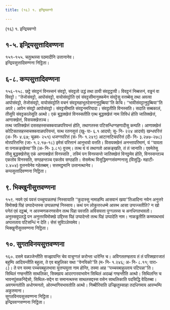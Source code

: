 ```yaml
---
title: (१६) १. इन्द्रियवग्गो

---
```

(१६) १. इन्द्रियवग्गो  


## १-५. इन्द्रियसुत्तादिवण्णना

१५१-१५५. चतुत्थस्स पठमादीनि उत्तानानेव।  
इन्द्रियसुत्तादिवण्णना निट्ठिता।  


## ६-८. कप्पसुत्तादिवण्णना

१५६-१५८. छट्ठे संवट्टनं विनस्सनं संवट्टो, संवट्टतो उद्धं तथा ठायी संवट्टट्ठायी। विवट्टनं निब्बत्तनं, वड्ढनं वा विवट्टो। ‘‘तेजोसंवट्टो, आपोसंवट्टो, वायोसंवट्टोति एवं संवट्टसीमानुक्कमेन संवट्टेसु वत्तब्बेसु तथा अवत्वा आपोसंवट्टो, तेजोसंवट्टो, वायोसंवट्टोति वचनं संवट्टमहाभूतदेसनानुपुब्बिया’’ति केचि। ‘‘भावीसंवट्टानुपुब्बिया’’ति अपरे। आपेन संवट्टो आपोसंवट्टो। संवट्टसीमाति संवट्टनमरियादा। संवट्टतीति विनस्सति। सदाति सब्बकालं, तीसुपि संवट्टकालेसूति अत्थो। एकं बुद्धक्खेत्तं विनस्सतीति एत्थ बुद्धक्खेत्तं नाम तिविधं होति जातिक्खेत्तं, आणाक्खेत्तं, विसयक्खेत्तञ्च।  
तत्थ जातिक्खेत्तं दससहस्सचक्कवाळपरियन्तं होति, तथागतस्स पटिसन्धिग्गहणादीसु कम्पति। आणाक्खेत्तं कोटिसतसहस्सचक्कवाळपरियन्तं, यत्थ रतनसुत्तं (खु॰ पा॰ ६.१ आदयो; सु॰ नि॰ २२४ आदयो) खन्धपरित्तं (अ॰ नि॰ ४.६७; चूळव॰ २५१) धजग्गपरित्तं (सं॰ नि॰ १.२४९) आटानाटियपरित्तं (दी॰ नि॰ ३.२७७-२७८) मोरपरित्तन्ति (जा॰ १.२.१७-१८) इमेसं परित्तानं आनुभावो वत्तति। विसयक्खेत्तं अनन्तापरिमाणं, यं ‘‘यावता वा पनाकङ्खेय्या’’ति (अ॰ नि॰ ३.८१) वुत्तम्। तत्थ यं यं तथागतो आकङ्खति, तं तं जानाति। एवमेतेसु तीसु बुद्धक्खेत्तेसु एकं आणाक्खेत्तं विनस्सति , तस्मिं पन विनस्सन्ते जातिक्खेत्तं विनट्ठमेव होति, विनस्सन्तञ्च एकतोव विनस्सति, सण्ठहन्तञ्च एकतोव सण्ठहति। सेसमेत्थ विसुद्धिमग्गसंवण्णनासु (विसुद्धि॰ महाटी॰ २.४०४) वुत्तनयेनेव गहेतब्बम्। सत्तमट्ठमानि उत्तानत्थानेव।  
कप्पसुत्तादिवण्णना निट्ठिता।  


## ९. भिक्खुनीसुत्तवण्णना

१५९. नवमे एवं पवत्तं पच्चुप्पन्नतण्हं निस्सायाति ‘‘कुदास्सु नामाहम्पि आसवानं खया’’तिआदिना नयेन अनुत्तरे विमोक्खे पिहं उप्पादेन्तस्स उप्पन्नतण्हं निस्साय। कथं पन लोकुत्तरधम्मे आरब्भ आसा उप्पज्जतीति? न खो पनेतं एवं दट्ठब्बं, न आरम्मणकरणवसेन तत्थ पिहा पवत्तति अविसयत्ता पुग्गलस्स च अनधिगतभावतो। अनुस्सवूपलद्धे पन अनुत्तरविमोक्खे उद्दिस्स पिहं उप्पादेन्तो तत्थ पिहं उप्पादेति नाम। नाकड्ढतीति कम्मपथभावं अप्पत्तताय पटिसन्धिं न देति। सेसं सुविञ्ञेय्यमेव।  
भिक्खुनीसुत्तवण्णना निट्ठिता।  


## १०. सुगतविनयसुत्तवण्णना

१६०. दसमे वळञ्जेन्तीति सज्झायन्ति चेव वाचुग्गतं करोन्ता धारेन्ति च। अविगततण्हताय तं तं परिक्खारजातं बहुम्पि आदियन्तीति बहुला, ते एव बाहुलिका यथा ‘‘वेनयिको’’ति (म॰ नि॰ १.२४६; अ॰ नि॰ ८.११; पारा॰ ८)। ते पन यस्मा पच्चयबहुलभावा युत्तप्पयुत्ता नाम होन्ति, तस्मा आह ‘‘पच्चयबाहुल्लाय पटिपन्ना’’ति। सिथिलं गण्हन्तीति साथलिका, सिक्खाय आदरगारवाभावेन सिथिलं अदळ्हं गण्हन्तीति अत्थो। सिथिलन्ति च भावनपुंसकनिद्देसो, सिथिल-सद्देन वा समानत्थस्स साथलसद्दस्स वसेन साथलिकाति पदसिद्धि वेदितब्बा। अवगमनतोति अधोगमनतो, ओरम्भागियभावतोति अत्थो। निब्बीरियाति उज्झितुस्साहा तदधिगमाय आरम्भम्पि अकुरुमाना।  
सुगतविनयसुत्तवण्णना निट्ठिता।  
इन्द्रियवग्गवण्णना निट्ठिता।  